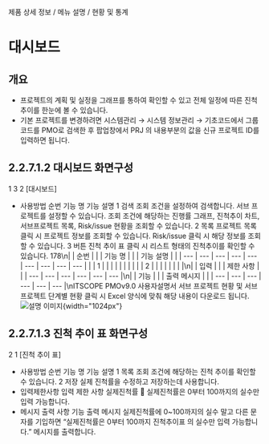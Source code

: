 <!--breadcrumb:제품 상세 정보 / 메뉴 설명 / 현황 및 통계--><span class="md-breadcrumb">제품 상세 정보 / 메뉴 설명 / 현황 및 통계</span>
# 대시보드
<!--5th-h2-toc-->
## 개요

- 프로젝트의 계획 및 실정을 그래프를 통하여 확인할 수 있고 전체 일정에 따른 진척추이를 한눈에 볼 수 있습니다.
- 기본 프로젝트를 변경하려면 시스템관리 → 시스템 정보관리 → 기초코드에서 그룹코드를 PMO로 검색한 후 팝업창에서 PRJ
의 내용부분의 값을 신규 프로젝트 ID를 입력하면 됩니다.
## 2.2.7.1.2 대시보드 화면구성
1 3
2
[대시보드]
- 사용방법
순번 기능 명 기능 설명
1 검색 조회 조건을 설정하여 검색합니다. 서브 프로젝트를 설정할 수 있습니다.
조회 조건에 해당하는 진행률 그래프, 진척추이 차트, 서브프로젝트 목록,
Risk/issue 현황을 조회할 수 있습니다.
2 목록
프로젝트 목록 클릭 시 프로젝트 정보를 조회할 수 있습니다.
Risk/issue 클릭 시 해당 정보를 조회할 수 있습니다.
3 버튼 진척 추이 표 클릭 시 리스트 형태의 진척추이를 확인할 수 있습니다.
178\n|  | 순번 |  |  | 기능 명 |  |  | 기능 설명 |  |
| --- | --- | --- | --- | --- | --- | --- | --- | --- |
|  | 1 |  |  |  |  |  |  |  |
|  | 2 |  |  |  |  |  |  |  |\n|  | 입력 |  |  | 제한 사항 |  |
| --- | --- | --- | --- | --- | --- |\n|  | 기능 |  |  | 출력 메시지 |  |
| --- | --- | --- | --- | --- | --- |\nITSCOPE PMOv9.0 사용자설명서
서브 프로젝트 현황 및 서브 프로젝트 단계별 현황 클릭 시 Excel 양식에 맞춰
해당 내용이 다운로드 됩니다.
![설명 이미지](/02_outputs/manual_images/2.2.7.1.2.png){width="1024px"}
## 2.2.7.1.3 진척 추이 표 화면구성
2
1
[진척 추이 표]
- 사용방법
순번 기능 명 기능 설명
1 목록 조회 조건에 해당하는 진척 추이를 확인할 수 있습니다.
2 저장 실제 진척률을 수정하고 저장하는데 사용합니다.
- 입력제한사항
입력 제한 사항
실제진척률  실제진척률은 0부터 100까지의 실수만 입력 가능합니다.
- 메시지 출력 사항
기능 출력 메시지
실제진척률에 0~100까지의 실수 말고 다른 문자를 기입하면 “실제진척률은 0부터 100까지
진척추이표
의 실수만 입력 가능합니다.” 메시지를 출력합니다.
